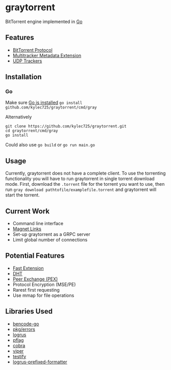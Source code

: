 # graytorrent
BitTorrent engine implemented in [Go](https://golang.org)

## Features
- [BitTorrent Protocol](https://www.bittorrent.org/beps/bep_0003.html)
- [Multitracker Metadata Extension](https://www.bittorrent.org/beps/bep_0012.html)
- [UDP Trackers](https://www.bittorrent.org/beps/bep_0015.html)

## Installation
### Go
Make sure [Go is installed](https://golang.org/doc/install)
`go install github.com/kylec725/graytorrent/cmd/gray`

Alternatively
```
git clone https://github.com/kylec725/graytorrent.git
cd graytorrent/cmd/gray
go install
```
Could also use `go build` or `go run main.go`

## Usage
Currently, graytorrent does not have a complete client. To use the torrenting functionality you will have to run graytorrent in single torrent download mode.
First, download the `.torrent` file for the torrent you want to use, then run `gray download pathtofile/examplefile.torrent` and graytorrent will start the torrent.

## Current Work
- Command line interface
- [Magnet Links](https://www.bittorrent.org/beps/bep_0009.html)
- Set-up graytorrent as a GRPC server
- Limit global number of connections

## Potential Features
- [Fast Extension](https://www.bittorrent.org/beps/bep_0006.html)
- [DHT](https://www.bittorrent.org/beps/bep_0005.html)
- [Peer Exchange (PEX)](https://www.bittorrent.org/beps/bep_0011.html)
- Protocol Encryption (MSE/PE)
- Rarest first requesting
- Use mmap for file operations

## Libraries Used
- [bencode-go](https://github.com/jackpal/bencode-go)
- [pkg/errors](https://github.com/pkg/errors)
- [logrus](https://github.com/sirupsen/logrus)
- [pflag](https://github.com/spf13/pflag)
- [cobra](https://github.com/spf13/cobra)
- [viper](https://github.com/spf13/viper)
- [testify](https://github.com/stretchr/testify)
- [logrus-prefixed-formatter](https://github.com/x-cray/logrus-prefixed-formatter)
